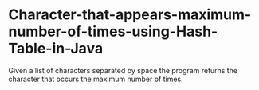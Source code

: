 # Character-that-appears-maximum-number-of-times-using-Hash-Table-in-Java
Given a list of characters separated by space the program returns the character that occurs the maximum number of times.
